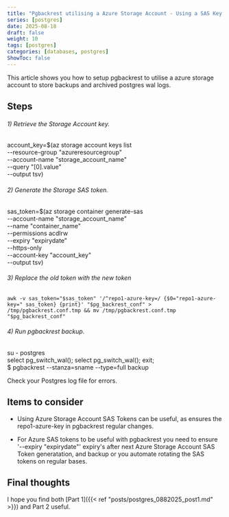 ```yaml
---
title: "Pgbackrest utilising a Azure Storage Account - Using a SAS Key - Part 2"
series: [postgres]
date: 2025-08-18
draft: false
weight: 10
tags: [postgres]
categories: [databases, postgres]
ShowToc: false
---
```


This article shows you how to setup pgbackrest to utilise a azure storage account to store backups 
and archived postgres wal logs.

Steps
-----

###### 1) Retrieve the Storage Account key.  

account_key=$(az storage account keys list \
    --resource-group "azureresourcegroup" \
    --account-name "storage_account_name" \
    --query "[0].value" \
    --output tsv)
 
###### 2) Generate the Storage SAS token.  

sas_token=$(az storage container generate-sas \
    --account-name "storage_account_name" \
    --name "container_name" \
    --permissions acdlrw \
    --expiry "expirydate" \
    --https-only \
    --account-key "account_key" \
    --output tsv)

###### 3) Replace the old token with the new token


	awk -v sas_token="$sas_token" '/^repo1-azure-key=/ {$0="repo1-azure-key=" sas_token} {print}' "$pg_backrest_conf" > /tmp/pgbackrest.conf.tmp && mv /tmp/pgbackrest.conf.tmp "$pg_backrest_conf"



###### 4) Run pgbackrest backup.


su - postgres  
select pg_switch_wal(); select pg_switch_wal(); exit;  
$ pgbackrest --stanza=sname --type=full backup

Check your Postgres log file for errors.


Items to consider
---

* Using Azure Storage Account SAS Tokens can be useful, as ensures the repo1-azure-key in pgbackrest regular changes.

* For Azure SAS tokens to be useful with pgbackrest you need to ensure '--expiry "expirydate"' expiry's after
  next Azure Storage Account SAS Token generatation, and backup or you automate rotating the SAS tokens on regular bases.


Final thoughts
---

I hope you find  both [Part 1]({{< ref "posts/postgres_0882025_post1.md" >}}) and Part 2 useful. 


